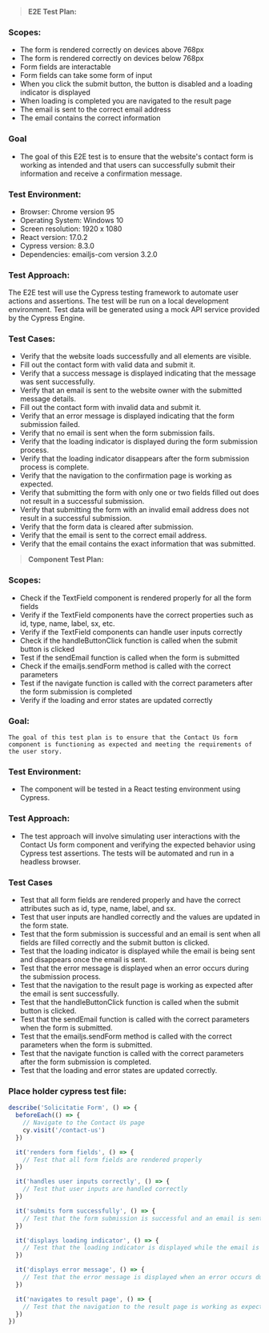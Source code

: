 > **E2E Test Plan:**
### **Scopes:**
- The form is rendered correctly on devices above 768px
- The form is rendered correctly on devices below 768px
- Form fields are interactable
- Form fields can take some form of input
- When you click the submit button, the button is disabled and a loading indicator is displayed
- When loading is completed you are navigated to the result page
- The email is sent to the correct email address
- The email contains the correct information
### **Goal**
- The goal of this E2E test is to ensure that the website's contact form is working as intended and that users can successfully submit their information and receive a confirmation message.

### **Test Environment:**
- Browser: Chrome version 95
- Operating System: Windows 10
- Screen resolution: 1920 x 1080
- React version: 17.0.2
- Cypress version: 8.3.0
- Dependencies: emailjs-com version 3.2.0
### **Test Approach:**
The E2E test will use the Cypress testing framework to automate user actions and assertions.
The test will be run on a local development environment.
Test data will be generated using a mock API service provided by the Cypress Engine.
### **Test Cases:**
- Verify that the website loads successfully and all elements are visible.
- Fill out the contact form with valid data and submit it.
- Verify that a success message is displayed indicating that the message was sent successfully.
- Verify that an email is sent to the website owner with the submitted message details.
- Fill out the contact form with invalid data and submit it.
- Verify that an error message is displayed indicating that the form submission failed.
- Verify that no email is sent when the form submission fails.
- Verify that the loading indicator is displayed during the form submission process.
- Verify that the loading indicator disappears after the form submission process is complete.
- Verify that the navigation to the confirmation page is working as expected.
- Verify that submitting the form with only one or two fields filled out does not result in a successful submission.
- Verify that submitting the form with an invalid email address does not result in a successful submission.
- Verify that the form data is cleared after submission.
- Verify that the email is sent to the correct email address.
- Verify that the email contains the exact information that was submitted.

> **Component Test Plan:**

### **Scopes:**
- Check if the TextField component is rendered properly for all the form fields
- Verify if the TextField components have the correct properties such as id, type, name, label, sx, etc.
- Verify if the TextField components can handle user inputs correctly
- Check if the handleButtonClick function is called when the submit button is clicked
- Test if the sendEmail function is called when the form is submitted
- Check if the emailjs.sendForm method is called with the correct parameters
- Test if the navigate function is called with the correct parameters after the form submission is completed
- Verify if the loading and error states are updated correctly
### **Goal:**
    The goal of this test plan is to ensure that the Contact Us form component is functioning as expected and meeting the requirements of the user story.

### **Test Environment:**
- The component will be tested in a React testing environment using Cypress.

### **Test Approach:**
- The test approach will involve simulating user interactions with the Contact Us form component and verifying the expected behavior using Cypress test assertions. The tests will be automated and run in a headless browser.
### **Test Cases**
- Test that all form fields are rendered properly and have the correct attributes such as id, type, name, label, and sx.
- Test that user inputs are handled correctly and the values are updated in the form state.
- Test that the form submission is successful and an email is sent when all fields are filled correctly and the submit button is clicked.
- Test that the loading indicator is displayed while the email is being sent and disappears once the email is sent.
- Test that the error message is displayed when an error occurs during the submission process.
- Test that the navigation to the result page is working as expected after the email is sent successfully.
- Test that the handleButtonClick function is called when the submit button is clicked.
- Test that the sendEmail function is called with the correct parameters when the form is submitted.
- Test that the emailjs.sendForm method is called with the correct parameters when the form is submitted.
- Test that the navigate function is called with the correct parameters after the form submission is completed.
- Test that the loading and error states are updated correctly.
### **Place holder cypress test file:**
```js
describe('Solicitatie Form', () => {
  beforeEach(() => {
    // Navigate to the Contact Us page
    cy.visit('/contact-us')
  })

  it('renders form fields', () => {
    // Test that all form fields are rendered properly
  })

  it('handles user inputs correctly', () => {
    // Test that user inputs are handled correctly
  })

  it('submits form successfully', () => {
    // Test that the form submission is successful and an email is sent when all fields are filled correctly and the submit button is clicked
  })

  it('displays loading indicator', () => {
    // Test that the loading indicator is displayed while the email is being sent and disappears once the email is sent
  })

  it('displays error message', () => {
    // Test that the error message is displayed when an error occurs during the submission process
  })

  it('navigates to result page', () => {
    // Test that the navigation to the result page is working as expected after the email is sent successfully
  })
})
```